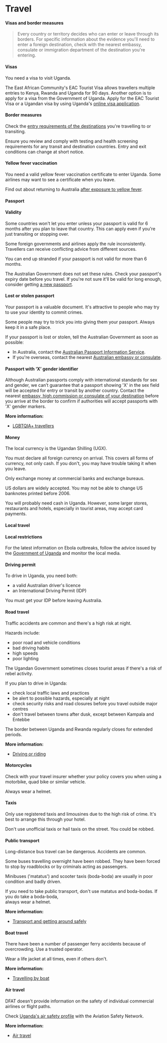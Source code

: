 # Travel

#### Visas and border measures

> Every country or territory decides who can enter or leave through its borders. For specific information about the evidence you'll need to enter a foreign destination, check with the nearest embassy, consulate or immigration department of the destination you're entering.

#### Visas

You need a visa to visit Uganda.

The East African Community's EAC Tourist Visa allows travellers multiple entries to Kenya, Rwanda and Uganda for 90 days. Another option is to apply for a visa from the Government of Uganda. Apply for the EAC Tourist Visa or a Ugandan visa by using Uganda's [online visa application](https://visas.immigration.go.ug/).

#### Border measures

Check the [entry requirements of the destinations](/destinations) you're travelling to or transiting.

Ensure you review and comply with testing and health screening requirements for any transit and destination countries. Entry and exit conditions can change at short notice.

#### Yellow fever vaccination

You need a valid yellow fever vaccination certificate to enter Uganda. Some airlines may want to see a certificate when you leave.

Find out about returning to Australia [after exposure to yellow fever](https://www.healthdirect.gov.au/yellow-fever).

#### Passport

#### Validity

Some countries won't let you enter unless your passport is valid for 6 months after you plan to leave that country. This can apply even if you're just transiting or stopping over.

Some foreign governments and airlines apply the rule inconsistently. Travellers can receive conflicting advice from different sources.

You can end up stranded if your passport is not valid for more than 6 months.

The Australian Government does not set these rules. Check your passport's expiry date before you travel. If you're not sure it'll be valid for long enough, consider getting [a new passport](https://www.passports.gov.au/).

#### Lost or stolen passport

Your passport is a valuable document. It's attractive to people who may try to use your identity to commit crimes.

Some people may try to trick you into giving them your passport. Always keep it in a safe place.

If your passport is lost or stolen, tell the Australian Government as soon as possible:

* In Australia, contact the [Australian Passport Information Service](https://www.passports.gov.au/contact-us).
* If you're overseas, contact the nearest [Australian embassy or consulate](https://www.dfat.gov.au/about-us/our-locations/missions/our-embassies-and-consulates-overseas).

#### Passport with ‘X’ gender identifier

Although Australian passports comply with international standards for sex and gender, we can’t guarantee that a passport showing 'X' in the sex field will be accepted for entry or transit by another country. Contact the nearest [embassy, high commission or consulate of your destination](https://protocol.dfat.gov.au/Public/MissionsInAustralia) before you arrive at the border to confirm if authorities will accept passports with 'X' gender markers.

**More information:**

* [LGBTQIA+ travellers](https://www.smartraveller.gov.au/before-you-go/who-you-are/LGBTI)

#### Money

The local currency is the Ugandan Shilling (UGX).

You must declare all foreign currency on arrival. This covers all forms of currency, not only cash. If you don't, you may have trouble taking it when you leave.

Only exchange money at commercial banks and exchange bureaus.

US dollars are widely accepted. You may not be able to change US banknotes printed before 2006.

You will probably need cash in Uganda. However, some larger stores, restaurants and hotels, especially in tourist areas, may accept card payments.

#### Local travel

#### Local restrictions

For the latest information on Ebola outbreaks, follow the advice issued by the [Government of Uganda](https://health.go.ug/) and monitor the local media.

#### Driving permit

To drive in Uganda, you need both:

* a valid Australian driver's licence
* an International Driving Permit (IDP)

You must get your IDP before leaving Australia.

#### Road travel

Traffic accidents are common and there's a high risk at night.

Hazards include:

* poor road and vehicle conditions
* bad driving habits
* high speeds
* poor lighting

The Ugandan Government sometimes closes tourist areas if there's a risk of rebel activity.

If you plan to drive in Uganda:

* check local traffic laws and practices
* be alert to possible hazards, especially at night
* check security risks and road closures before you travel outside major centres
* don't travel between towns after dusk, except between Kampala and Entebbe

The border between Uganda and Rwanda regularly closes for extended periods.

**More information:**

* [Driving or riding](/before-you-go/getting-around/road-safety "Road safety")

#### Motorcycles

Check with your travel insurer whether your policy covers you when using a motorbike, quad bike or similar vehicle.

Always wear a helmet.

#### Taxis

Only use registered taxis and limousines due to the high risk of crime. It's best to arrange this through your hotel.

Don't use unofficial taxis or hail taxis on the street. You could be robbed.

#### Public transport

Long-distance bus travel can be dangerous. Accidents are common.

Some buses travelling overnight have been robbed. They have been forced to stop by roadblocks or by criminals acting as passengers.

Minibuses ('matatus') and scooter taxis (boda-boda) are usually in poor condition and badly driven.

If you need to take public transport, don't use matatus and boda-bodas. If you do take a boda-boda,   
always wear a helmet.

**More information:**

* [Transport and getting around safely](/before-you-go/getting-around "Getting around")

#### Boat travel

There have been a number of passenger ferry accidents because of overcrowding. Use a trusted operator.

Wear a life jacket at all times, even if others don't.

**More information:**

* [Travelling by boat](/before-you-go/getting-around/boat-travel "Travelling by boat")

#### Air travel

DFAT doesn't provide information on the safety of individual commercial airlines or flight paths.

Check [Uganda's air safety profile](http://aviation-safety.net/database/country/country.php?id=5X) with the Aviation Safety Network.

**More information:**

* [Air travel](/before-you-go/getting-around/air-travel "Travelling by air")